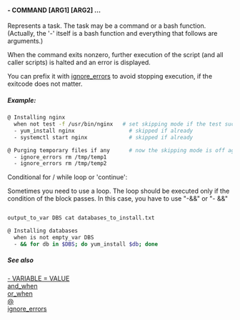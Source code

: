 #### - COMMAND [ARG1] [ARG2] ...

Represents a task. The task may be a command or a bash function. (Actually, the '-' itself is a bash function and everything that follows are arguments.)

When the command exits nonzero, further execution of the script (and all caller scripts) is halted and an error is displayed.

You can prefix it with [ignore_errors](ignore_errors.md) to avoid stopping execution, if the exitcode does not matter.

##### Example:

```bash
@ Installing nginx
  when not test -f /usr/bin/nginx   # set skipping mode if the test succeeds
  - yum_install nginx                 # skipped if already
  - systemctl start nginx             # skipped if already

@ Purging temporary files if any      # now the skipping mode is off again
  - ignore_errors rm /tmp/temp1
  - ignore_errors rm /tmp/temp2
```

Conditional for / while loop or 'continue': 

Sometimes you need to use a loop. The loop should be executed only if the condition of the block passes.
In this case, you have to use "-&&" or "- &&"

```bash

output_to_var DBS cat databases_to_install.txt

@ Installing databases
  when is not empty_var DBS
  - && for db in $DBS; do yum_install $db; done
```
##### See also

[- VARIABLE = VALUE](dash2.md)  
[and_when](and_when.md)  
[or_when](or_when.md)  
[@](@.md)  
[ignore_errors](ignore_errors.md)  
